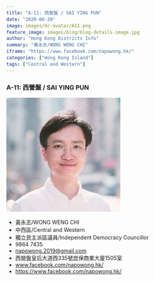 ```yaml
---
title: "A-11: 西營盤 / SAI YING PUN"
date: "2020-08-20"
image: images/dc-avatar/A11.png
feature_image: images/blog/blog-details-image.jpg
author: "Hong Kong Districts Info"
summary: "黃永志/WONG WENG CHI"
iframe: "https://www.facebook.com/napowong.hk/"
categories: ["Hong Kong Island"]
tags: ["Central and Western"]
---
```


### A-11: 西營盤 / SAI YING PUN  
![](/images/dc-avatar/A11.png)  

 - 黃永志/WONG WENG CHI  
 - 中西區/Central and Western  
 - 獨立民主派區議員/Independent Democracy Councillor  
 - 9864 7435  
 - napowong.2019@gmail.com  
 - 西營盤皇后大道西335號崑保商業大廈1505室  
 - www.facebook.com/napowong.hk/  
 - https://www.facebook.com/napowong.hk/
